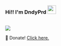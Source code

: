### Hi!! I'm DndyPrd <img src="https://github.com/TheDudeThatCode/TheDudeThatCode/blob/master/Assets/Hi.gif" width="27px">
<br>
<img src="https://th.bing.com/th/id/OIP.hGrY6gedMponSB-Eln8JjQHaHc?pid=ImgDet&rs=1">

 🍙 Donate! <a href="https://saweria.co/DndPrd">Click here.</a>

